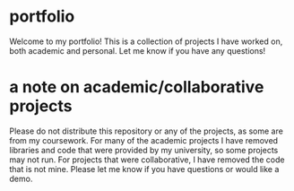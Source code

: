 # portfolio
Welcome to my portfolio! This is a collection of projects I have worked on, both academic and personal. Let me know if you have any questions!

# a note on academic/collaborative projects
Please do not distribute this repository or any of the projects, as some are from my coursework. For many of the academic projects I have removed libraries and code that were provided by my university, so some projects may not run. For projects that were collaborative, I have removed the code that is not mine. Please let me know if you have questions or would like a demo.
